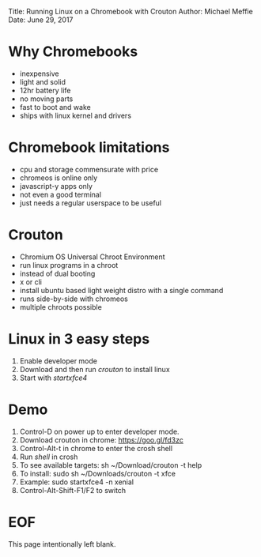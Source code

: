 Title: Running Linux on a Chromebook with Crouton
Author: Michael Meffie
Date: June 29, 2017

Why Chromebooks
===============

* inexpensive
* light and solid
* 12hr battery life
* no moving parts
* fast to boot and wake
* ships with linux kernel and drivers

Chromebook limitations
======================

* cpu and storage commensurate with price
* chromeos is online only
* javascript-y apps only
* not even a good terminal
* just needs a regular userspace to be useful

Crouton
=======

* Chromium OS Universal Chroot Environment
* run linux programs in a chroot
* instead of dual booting
* x or cli
* install ubuntu based light weight distro with a single command
* runs side-by-side with chromeos
* multiple chroots possible

Linux in 3 easy steps
=====================

1. Enable developer mode
2. Download and then run *crouton* to install linux
3. Start with *startxfce4*


Demo
====

1. Control-D on power up to enter developer mode.
2. Download crouton in chrome: https://goo.gl/fd3zc
3. Control-Alt-t in chrome to enter the crosh shell
4. Run *shell* in crosh
5. To see available targets: sh ~/Download/crouton -t help
6. To install: sudo sh ~/Downloads/crouton -t xfce
7. Example: sudo startxfce4 -n xenial
8. Control-Alt-Shift-F1/F2 to switch

EOF
===

This page intentionally left blank.

